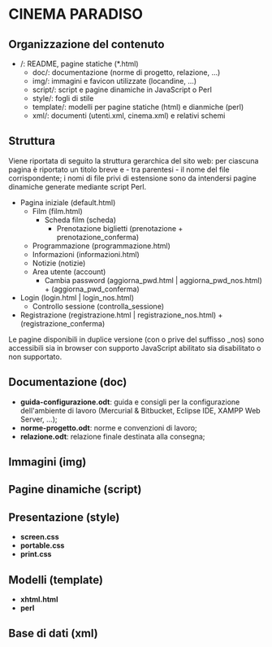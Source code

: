 CINEMA PARADISO
===============

Organizzazione del contenuto
------------------------
- /: README, pagine statiche (*.html)
    - doc/: documentazione (norme di progetto, relazione, ...)
    - img/: immagini e favicon utilizzate (locandine, ...) 
    - script/: script e pagine dinamiche in JavaScript o Perl
    - style/: fogli di stile
    - template/: modelli per pagine statiche (html) e dianmiche (perl)
    - xml/: documenti (utenti.xml, cinema.xml) e relativi schemi

Struttura
---------
Viene riportata di seguito la struttura gerarchica del sito web: per ciascuna pagina è riportato un titolo breve e - tra parentesi - il nome del file corrispondente; i nomi di file privi di estensione sono da intendersi pagine dinamiche generate mediante script Perl.
 
- Pagina iniziale (default.html)
    - Film (film.html)
        - Scheda film (scheda)
            - Prenotazione biglietti (prenotazione + prenotazione_conferma)
    - Programmazione (programmazione.html)
    - Informazioni (informazioni.html)
    - Notizie (notizie)    
    - Area utente (account)
        - Cambia password (aggiorna_pwd.html | aggiorna_pwd_nos.html) + (aggiorna_pwd_conferma)
- Login (login.html | login_nos.html)
    - Controllo sessione (controlla_sessione)
- Registrazione (registrazione.html | registrazione_nos.html) + (registrazione_conferma)

Le pagine disponibili in duplice versione (con o prive del suffisso _nos) sono accessibili sia in browser con supporto JavaScript abilitato sia disabilitato o non supportato.

Documentazione (doc)
--------------------
- **guida-configurazione.odt**: guida e consigli per la configurazione dell'ambiente di lavoro (Mercurial & Bitbucket, Eclipse IDE, XAMPP Web Server, ...);
- **norme-progetto.odt**: norme e convenzioni di lavoro;
- **relazione.odt**: relazione finale destinata alla consegna;

Immagini (img)
--------------

Pagine dinamiche (script)
-------------------------

Presentazione (style)
---------------------
- **screen.css**
- **portable.css**
- **print.css**

Modelli (template)
------------------
- **xhtml.html**
- **perl**

Base di dati (xml)
------------------
